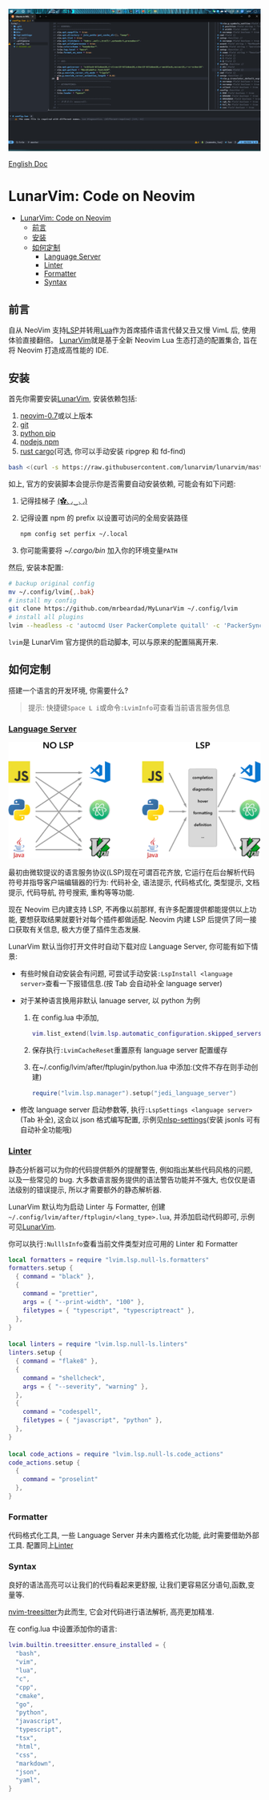 ![mylunarvim](mylunarvim.png "不多废话,直接上图")

[English Doc](README.en.md)

# LunarVim: Code on Neovim

- [LunarVim: Code on Neovim](#lunarvim-code-on-neovim)
  - [前言](#前言)
  - [安装](#安装)
  - [如何定制](#如何定制)
    - [Language Server](#language-server)
    - [Linter](#linter)
    - [Formatter](#formatter)
    - [Syntax](#syntax)

## 前言

自从 NeoVim 支持[LSP](https://microsoft.github.io/language-server-protocol/)并转用[Lua](https://www.lua.org/about.html)作为首席插件语言代替又丑又慢 VimL 后, 使用体验直接翻倍。
[LunarVim](https://github.com/LunarVim/LunarVim)就是基于全新 Neovim Lua 生态打造的配置集合, 旨在将 Neovim 打造成高性能的 IDE.

## 安装

首先你需要安装[LunarVim](<[https://](https://www.lunarvim.org/01-installing.html#installation)>), 安装依赖包括:

1. [neovim-0.7](https://github.com/neovim/neovim/releases)或以上版本
2. [git](https://git-scm.com/downloads)
3. [python pip](https://pip.pypa.io/en/stable/installation/)
4. [nodejs npm](https://www.npmjs.com/)
5. [rust cargo](https://www.rust-lang.org/)(可选, 你可以手动安装 ripgrep 和 fd-find)

```sh
bash <(curl -s https://raw.githubusercontent.com/lunarvim/lunarvim/master/utils/installer/install.sh)
```

如上, 官方的安装脚本会提示你是否需要自动安装依赖, 可能会有如下问题:

1. 记得挂梯子 [(✿◡‿◡)](## "真的会谢")
2. 记得设置 npm 的 prefix 以设置可访问的全局安装路径

   ```sh
   npm config set perfix ~/.local
   ```

3. 你可能需要将 _~/.cargo/bin_ 加入你的环境变量`PATH`

然后, 安装本配置:

```sh
# backup original config
mv ~/.config/lvim{,.bak}
# install my config
git clone https://github.com/mrbeardad/MyLunarVim ~/.config/lvim
# install all plugins
lvim --headless -c 'autocmd User PackerComplete quitall' -c 'PackerSync'
```

`lvim`是 LunarVim 官方提供的启动脚本, 可以与原来的配置隔离开来.

## 如何定制

搭建一个语言的开发环境, 你需要什么?

> 提示: 快捷键`Space L i`或命令`:LvimInfo`可查看当前语言服务信息

### [Language Server](https://microsoft.github.io/language-server-protocol/implementors/servers/)

![lsp](lsp.webp)

最初由微软提议的语言服务协议(LSP)现在可谓百花齐放, 它运行在后台解析代码符号并指导客户端编辑器的行为: 代码补全, 语法提示, 代码格式化, 类型提示, 文档提示, 代码导航, 符号搜索, 重构等等功能.

现在 Neovim 已内建支持 LSP, 不再像以前那样, 有许多配置提供都能提供以上功能, 要想获取结果就要针对每个插件都做适配. Neovim 内建 LSP 后提供了同一接口获取有关信息, 极大方便了插件生态发展.

LunarVim 默认当你打开文件时自动下载对应 Language Server, 你可能有如下情景:

- 有些时候自动安装会有问题, 可尝试手动安装`:LspInstall <language server>`查看一下报错信息.(按 Tab 会自动补全 language server)
- 对于某种语言换用非默认 lanuage server, 以 python 为例

  1. 在 config.lua 中添加,

     ```lua
     vim.list_extend(lvim.lsp.automatic_configuration.skipped_servers, { "pyright" }) -- 关闭默认的pyright
     ```

  2. 保存执行`:LvimCacheReset`重置原有 language server 配置缓存

  3. 在~/.config/lvim/after/ftplugin/python.lua 中添加:(文件不存在则手动创建)

     ```lua
     require("lvim.lsp.manager").setup("jedi_language_server")
     ```

- 修改 language server 启动参数等, 执行`:LspSettings <language server>`(Tab 补全), 这会以 json 格式编写配置, 示例见[nlsp-settings](https://github.com/tamago324/nlsp-settings.nvim/tree/main/schemas/_generated)(安装 jsonls 可有自动补全功能哦)

### [Linter](https://github.com/caramelomartins/awesome-linters)

静态分析器可以为你的代码提供额外的提醒警告, 例如指出某些代码风格的问题, 以及一些常见的 bug. 大多数语言服务提供的语法警告功能并不强大, 也仅仅是语法级别的错误提示, 所以才需要额外的静态解析器.

LunarVim 默认均为启动 Linter 与 Formatter, 创建`~/.config/lvim/after/ftplugin/<lang_type>.lua`, 并添加启动代码即可, 示例可见[LunarVim](https://www.lunarvim.org/languages/#linting-formatting).

你可以执行`:NulllsInfo`查看当前文件类型对应可用的 Linter 和 Formatter

```lua
local formatters = require "lvim.lsp.null-ls.formatters"
formatters.setup {
  { command = "black" },
  {
    command = "prettier",
    args = { "--print-width", "100" },
    filetypes = { "typescript", "typescriptreact" },
  },
}

local linters = require "lvim.lsp.null-ls.linters"
linters.setup {
  { command = "flake8" },
  {
    command = "shellcheck",
    args = { "--severity", "warning" },
  },
  {
    command = "codespell",
    filetypes = { "javascript", "python" },
  },
}

local code_actions = require "lvim.lsp.null-ls.code_actions"
code_actions.setup {
  {
    command = "proselint"
  },
}
```

### Formatter

代码格式化工具, 一些 Language Server 并未内置格式化功能, 此时需要借助外部工具. 配置同上[Linter](#linter)

### Syntax

良好的语法高亮可以让我们的代码看起来更舒服, 让我们更容易区分语句,函数,变量等.

[nvim-treesitter](https://github.com/nvim-treesitter/nvim-treesitter)为此而生, 它会对代码进行语法解析, 高亮更加精准.

在 config.lua 中设置添加你的语言:

```lua
lvim.builtin.treesitter.ensure_installed = {
  "bash",
  "vim",
  "lua",
  "c",
  "cpp",
  "cmake",
  "go",
  "python",
  "javascript",
  "typescript",
  "tsx",
  "html",
  "css",
  "markdown",
  "json",
  "yaml",
}
```
